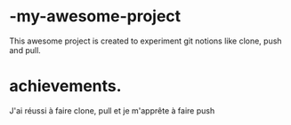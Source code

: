# -my-awesome-project
This awesome project is created to experiment git notions like clone, push and pull.

# achievements. 
J'ai réussi à faire clone, pull et je m'apprête à faire push